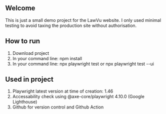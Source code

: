 ## Welcome
This is just a small demo project for the LawVu website. I only used minimal testing to avoid taxing the production site without authorisation.

## How to run
1. Download project
2. In your command line: npm install
3. In your command line: npx playwright test or npx playwright test --ui

## Used in project
1. Playwright latest version at time of creation: 1.46
2. Accessability check using @axe-core/playwright 4.10.0 (Google Lighthouse)
3. Github for version control and Github Action

